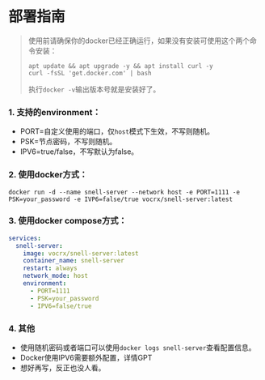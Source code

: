 # 部署指南
>使用前请确保你的docker已经正确运行，如果没有安装可使用这个两个命令安装：
>```shell
>apt update && apt upgrade -y && apt install curl -y
>curl -fsSL 'get.docker.com' | bash
>```
>执行`docker -v`输出版本号就是安装好了。

### 1. 支持的environment：  
  - PORT=自定义使用的端口，仅`host`模式下生效，不写则随机。
  - PSK=节点密码，不写则随机。
  - IPV6=true/false，不写默认为false。
### 2. 使用docker方式：
```shell
docker run -d --name snell-server --network host -e PORT=1111 -e PSK=your_password -e IVP6=false/true vocrx/snell-server:latest
```
### 3. 使用docker compose方式：
```yaml
services:
  snell-server:
    image: vocrx/snell-server:latest
    container_name: snell-server
    restart: always
    network_mode: host
    environment:
      - PORT=1111
      - PSK=your_password
      - IPV6=false/true
```
### 4. 其他
- 使用随机密码或者端口可以使用`docker logs snell-server`查看配置信息。
- Docker使用IPV6需要额外配置，详情GPT
- 想好再写，反正也没人看。